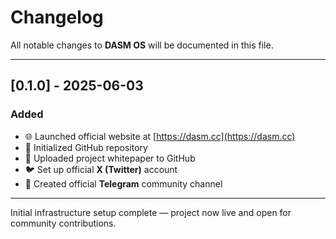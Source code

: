 # Changelog

All notable changes to **DASM OS** will be documented in this file.

---

## [0.1.0] - 2025-06-03

### Added
- 🌐 Launched official website at [https://dasm.cc](https://dasm.cc)
- 📁 Initialized GitHub repository
- 🧾 Uploaded project whitepaper to GitHub
- 🐦 Set up official **X (Twitter)** account
- 💬 Created official **Telegram** community channel

---

Initial infrastructure setup complete — project now live and open for community contributions.
